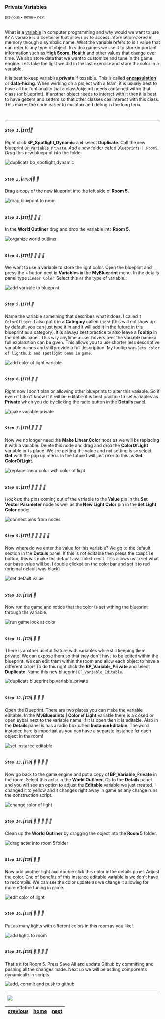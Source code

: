 <img src="https://via.placeholder.com/1000x4/45D7CA/45D7CA" alt="drawing" height="4px"/>

### Private Variables

<sub>[previous](../dynamic-materials/README.md#user-content-dynamic-materials) • [home](../README.md#user-content-ue4-blueprints) • [next](../components/README.md#user-content-components)</sub>

<img src="https://via.placeholder.com/1000x4/45D7CA/45D7CA" alt="drawing" height="4px"/>

What is a [variable](https://en.wikipedia.org/wiki/Variable_(computer_science)) in computer programming and why would we want to use it? A variable is a container that allows us to access information stored in memory through a symbolic name. What the variable refers to is a value that can refer to any type of object. In video games we use it to store important information such as **High Score**, **Health** and other values that change over time. We also store data that we want to customize and tune in the game engine. Lets take the light we did in the last exercise and store the color in a variable.

It is best to keep variables **private** if possible. This is called **[encapsulation](https://en.wikipedia.org/wiki/Encapsulation_(computer_programming))** or **data-hiding**. When working on a project with a team, it is usually best to have all the funtionality that a class/objecdt needs contained within that class (or blueprint). If another object needs to interact with it then it is best to have getters and setters so that other classes can interact with this class. This makes the code easier to maintain and debug in the long term.

<br>

---


##### `Step 1.`\|`ITB`|:small_blue_diamond:

Right click **BP_Spotlight_Dynamic** and select **Duplicate**. Call the new blueprint `BP_Variable_Private`. *Add* a new folder called `Blueprints | Room5`. *Drag* this new blueprint into the folder.

![duplicate bp_spotlight_dynamic](images/DuplicateBPRm5.jpg)

<img src="https://via.placeholder.com/500x2/45D7CA/45D7CA" alt="drawing" height="2px" alt = ""/>

##### `Step 2.`\|`FHIU`|:small_blue_diamond: :small_blue_diamond: 

Drag a copy of the new blueprint into the left side of **Room 5**.

![drag blueprint to room](images/DragCopyOfObjectInLeftSideOfRoom.jpg)

<img src="https://via.placeholder.com/500x2/45D7CA/45D7CA" alt="drawing" height="2px" alt = ""/>

##### `Step 3.`\|`ITB`|:small_blue_diamond: :small_blue_diamond: :small_blue_diamond:

In the **World Outliner** drag and drop the variable into **Room 5**.

![organize world outliner](images/DragAndDropIntoRm5.jpg)

<img src="https://via.placeholder.com/500x2/45D7CA/45D7CA" alt="drawing" height="2px" alt = ""/>

##### `Step 4.`\|`ITB`|:small_blue_diamond: :small_blue_diamond: :small_blue_diamond: :small_blue_diamond:

We want to use a variable to store the light color. Open the blueprint and press the **+** button next to **Variables** in the **MyBlueprint** menu. In the details panel type `Linear Color`. Select this as the type of variable.:

![add variable to blueprint](images/AddVariableRm5.jpg)

<img src="https://via.placeholder.com/500x2/45D7CA/45D7CA" alt="drawing" height="2px" alt = ""/>

##### `Step 5.`\|`ITB`| :small_orange_diamond:

Name the variable something that describes what it does. I called it `ColorOfLight`. I also put it in a **Category** called `Light` (this will not show up by default, you can just type it in and it will add it in the future in this blueprint as a category). It is always best practice to also leave a **Tooltip** in the details panel. This way anytime a user hovers over the variable name a full explanation can be given. This allows you to use shorter less descriptive variable names and still provide a full description. My tooltip was `Sets color of lightbulb and spotlight beam in game`.

![add color of light variable](images/SetTooltipRm5.jpg)

<img src="https://via.placeholder.com/500x2/45D7CA/45D7CA" alt="drawing" height="2px" alt = ""/>

##### `Step 6.`\|`ITB`| :small_orange_diamond: :small_blue_diamond:

Right now I don't plan on allowing other blueprints to alter this variable. So if even if I don't know if it will be editable it is best practice to set variables as **Private** which you do by clicking the radio button in the **Details** panel.

![make variable private](images/MakeVariablePrivate.jpg)

<img src="https://via.placeholder.com/500x2/45D7CA/45D7CA" alt="drawing" height="2px" alt = ""/>

##### `Step 7.`\|`ITB`| :small_orange_diamond: :small_blue_diamond: :small_blue_diamond:

Now we no longer need the **Make Linear Color** node as we will be replacing it with a variable. Delete this node and drag and drop the **ColorOfLight** variable in its place. We are getting the value and not setting is so select **Get** with the pop up menu.  In the future I will just refer to this as **Get ColorOfLight**.

![replace linear color with color of light](images/DeleteLinearColorDragVariableRm5.jpg)

<img src="https://via.placeholder.com/500x2/45D7CA/45D7CA" alt="drawing" height="2px" alt = ""/>

##### `Step 8.`\|`ITB`| :small_orange_diamond: :small_blue_diamond: :small_blue_diamond: :small_blue_diamond:

*Hook up* the pins coming out of the variable to the **Value** pin in the **Set Vector Parameter** node as well as the **New Light Color** pin in the **Set Light Color** node:

![connect pins from nodes](images/ConnectColorOfLightPinRm5.jpg)

<img src="https://via.placeholder.com/500x2/45D7CA/45D7CA" alt="drawing" height="2px" alt = ""/>

##### `Step 9.`\|`ITB`| :small_orange_diamond: :small_blue_diamond: :small_blue_diamond: :small_blue_diamond: :small_blue_diamond:

Now where do we enter the value for this variable? We go to the default section in the **Details** panel. If this is not editable then press the <kbd>Compile</kbd> button, this will make the default available to edit. This allows us to set what our base value will be. I double clicked on the color bar and set it to red (original default was black)

![set default value](images/SetDefaultValueToRedDetailsPanel.jpg)

<img src="https://via.placeholder.com/500x2/45D7CA/45D7CA" alt="drawing" height="2px" alt = ""/>

##### `Step 10.`\|`ITB`| :large_blue_diamond:

Now run the game and notice that the color is set withing the blueprint through the variable.

![run game look at color](images/VariableControlsColorOfLightRm5.jpg)

<img src="https://via.placeholder.com/500x2/45D7CA/45D7CA" alt="drawing" height="2px" alt = ""/>

##### `Step 11.`\|`ITB`| :large_blue_diamond: :small_blue_diamond: 

There is another useful feature with variables while still keeping them private. We can expose them so that they don't have to be edited within the blueprint. We can edit them within the room and allow each object to have a different color! To do this right click the **BP_Variable_Private** and select **Duplicate**. Name this new blueprint `BP_Variable_Editable`.

![duplicate blueprint bp_variable_private](images/DuplicateVariablePrivateRm5.jpg)

<img src="https://via.placeholder.com/500x2/45D7CA/45D7CA" alt="drawing" height="2px" alt = ""/>


##### `Step 12.`\|`ITB`| :large_blue_diamond: :small_blue_diamond: :small_blue_diamond: 

Open the Blueprint. There are two places you can make the variable editable. In the **MyBlueprints | Color of Light** variable there is a closed or open eyball next to the variable name. If it is open then it is editable. Also in the **Details** panel is has a radio box called **Instance Editable**. The word instance here is important as you can have a separate instance for each object in the room!

![set instance editable](images/InstanceEditableRm5.jpg)

<img src="https://via.placeholder.com/500x2/45D7CA/45D7CA" alt="drawing" height="2px" alt = ""/>

##### `Step 13.`\|`ITB`| :large_blue_diamond: :small_blue_diamond: :small_blue_diamond:  :small_blue_diamond: 

Now go back to the game engine and put a copy of **BP_Variable_Private** in the room. Select this actor in the **World Outliner**. Go to the **Details** panel and you will see an option to adjust the **Editable** variable we just created. I changed it to yellow and it changes right away in game as any change runs the construction script.

![change color of light](images/NewLightInSceneEditableRm5.jpg)

<img src="https://via.placeholder.com/500x2/45D7CA/45D7CA" alt="drawing" height="2px" alt = ""/>

##### `Step 14.`\|`ITB`| :large_blue_diamond: :small_blue_diamond: :small_blue_diamond: :small_blue_diamond:  :small_blue_diamond: 

Clean up the **World Outliner** by dragging the object into the **Room 5** folder.

![drag actor into room 5 folder](images/CleanUpRm5.jpg)

<img src="https://via.placeholder.com/500x2/45D7CA/45D7CA" alt="drawing" height="2px" alt = ""/>

##### `Step 15.`\|`ITB`| :large_blue_diamond: :small_orange_diamond: 

Now add another light and double click this color in the details panel. Adjust the color. One of benefits of this instance editable variable is we don't have to recompile. We can see the color update as we change it allowing for more effetive tuning in game.

![edit color of light](images/LiveEditColorOfLightRm5.jpg)

<img src="https://via.placeholder.com/500x2/45D7CA/45D7CA" alt="drawing" height="2px" alt = ""/>

##### `Step 16.`\|`ITB`| :large_blue_diamond: :small_orange_diamond:   :small_blue_diamond: 

Put as many lights with different colors in this room as you like!

![add lights to room](images/ThreeLightRm5.jpg)

<img src="https://via.placeholder.com/500x2/45D7CA/45D7CA" alt="drawing" height="2px" alt = ""/>

##### `Step 17.`\|`ITB`| :large_blue_diamond: :small_orange_diamond: :small_blue_diamond: :small_blue_diamond:

That's it for Room 5. Press Save All and update Github by committing and pushing all the changes made. Next up we will be adding components dynamically in scripts.

![add, commit and push to github](images/Room5GitHub.jpg)

___


<img src="https://via.placeholder.com/1000x4/dba81a/dba81a" alt="drawing" height="4px" alt = ""/>

<img src="https://via.placeholder.com/1000x100/45D7CA/000000/?text=Next Up - Components">

<img src="https://via.placeholder.com/1000x4/dba81a/dba81a" alt="drawing" height="4px" alt = ""/>

| [previous](../dynamic-materials/README.md#user-content-dynamic-materials)| [home](../README.md#user-content-ue4-blueprints) | [next](../components/README.md#user-content-components)|
|---|---|---|
